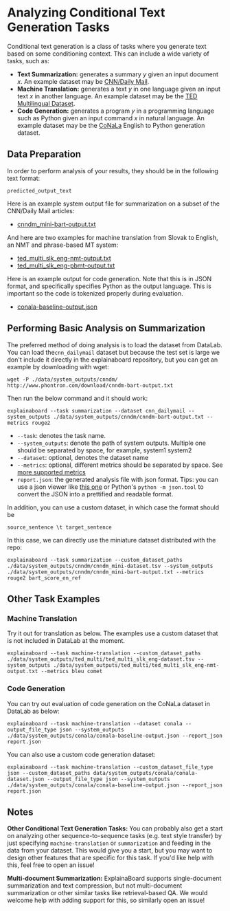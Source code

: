 # Analyzing Conditional Text Generation Tasks

Conditional text generation is a class of tasks where you generate text based on some conditioning context.
This can include a wide variety of tasks, such as:

* **Text Summarization:** generates a summary *y* given an input document *x*.
  An example dataset may be [CNN/Daily Mail](http://datalab.nlpedia.ai/#/normal_dataset/6176883933e51a7edda9dd68/dataset_metadata).
* **Machine Translation:** generates a text *y* in one language given an input text *x* in another language.
  An example dataset may be the [TED Multilingual Dataset](https://huggingface.co/datasets/ted_multi).
* **Code Generation:** generates a program *y* in a programming language such as Python given an input command *x* in natural language.
  An example dataset may be the [CoNaLa](https://conala-corpus.github.io/) English to Python generation dataset.


## Data Preparation

In order to perform analysis of your results, they should be in the following
text format:

```
predicted_output_text
```

Here is an example system output file for summarization on a subset of the CNN/Daily Mail articles:
* [cnndm_mini-bart-output.txt](https://github.com/neulab/ExplainaBoard/blob/main/data/system_outputs/cnndm/cnndm_mini-bart-output.txt) 

And here are two examples for machine translation from Slovak to English, an NMT and phrase-based MT system:
* [ted_multi_slk_eng-nmt-output.txt](https://github.com/neulab/ExplainaBoard/blob/main/data/system_outputs/ted_multi/ted_multi_slk_eng-nmt-output.txt) 
* [ted_multi_slk_eng-pbmt-output.txt](https://github.com/neulab/ExplainaBoard/blob/main/data/system_outputs/ted_multi/ted_multi_slk_eng-pbmt-output.txt) 

Here is an example output for code generation. Note that this is in JSON format, and specifically specifies Python as the output language.
This is important so the code is tokenized properly during evaluation.
* [conala-baseline-output.json](https://github.com/neulab/ExplainaBoard/blob/main/data/system_outputs/conala/conala-baseline-output.json)

## Performing Basic Analysis on Summarization

The preferred method of doing analysis is to load the dataset from DataLab.
You can load the`cnn_dailymail` dataset but because the test set is large we don't
include it directly in the explainaboard repository, but you can get an example by
downloading with wget:
```shell
wget -P ./data/system_outputs/cnndm/ http://www.phontron.com/download/cnndm-bart-output.txt
```

Then run the below command and it should work:
```shell
explainaboard --task summarization --dataset cnn_dailymail --system_outputs ./data/system_outputs/cnndm/cnndm-bart-output.txt --metrics rouge2
```

* `--task`: denotes the task name.
* `--system_outputs`: denote the path of system outputs. Multiple one should be
  separated by space, for example, system1 system2
* `--dataset`: optional, denotes the dataset name
* `--metrics`: optional, different metrics should be separated by space. See [more supported metrics](https://github.com/neulab/ExplainaBoard/blob/main/docs/supported_tasks.md#summarization)
* `report.json`: the generated analysis file with json format. Tips: you can use a json viewer
  like [this one](http://jsonviewer.stack.hu/) or Python's `python -m json.tool` to convert
  the JSON into a prettified and readable format.

In addition, you can use a custom dataset, in which case the format should be
```
source_sentence \t target_sentence
```

In this case, we can directly use the miniature dataset distributed with the repo:
```shell
explainaboard --task summarization --custom_dataset_paths ./data/system_outputs/cnndm/cnndm_mini-dataset.tsv --system_outputs ./data/system_outputs/cnndm/cnndm_mini-bart-output.txt --metrics rouge2 bart_score_en_ref
```

## Other Task Examples

### Machine Translation

Try it out for translation as below. The examples use a custom dataset that is not included in DataLab at the moment.
```shell
explainaboard --task machine-translation --custom_dataset_paths ./data/system_outputs/ted_multi/ted_multi_slk_eng-dataset.tsv --system_outputs ./data/system_outputs/ted_multi/ted_multi_slk_eng-nmt-output.txt --metrics bleu comet
```

### Code Generation

You can try out evaluation of code generation on the CoNaLa dataset in DataLab as below:
```shell
explainaboard --task machine-translation --dataset conala --output_file_type json --system_outputs ./data/system_outputs/conala/conala-baseline-output.json --report_json report.json
```

You can also use a custom code generation dataset:
```shell
explainaboard --task machine-translation --custom_dataset_file_type json --custom_dataset_paths data/system_outputs/conala/conala-dataset.json --output_file_type json --system_outputs ./data/system_outputs/conala/conala-baseline-output.json --report_json report.json
```

## Notes

**Other Conditional Text Generation Tasks:** You can probably also get a start on
analyzing other sequence-to-sequence tasks (e.g. text style transfer) by just specifying
`machine-translation` or `summarization` and feeding in the data from your dataset.
This would give you a start, but you may want to design other features that are specific
for this  task. If you'd like help with this, feel free to open an issue!

**Multi-document Summarization:** ExplainaBoard supports single-document summarization
and text compression, but not multi-document summarization or other similar tasks like
retrieval-based QA.  We would welcome help with adding support for this, so similarly open an issue!